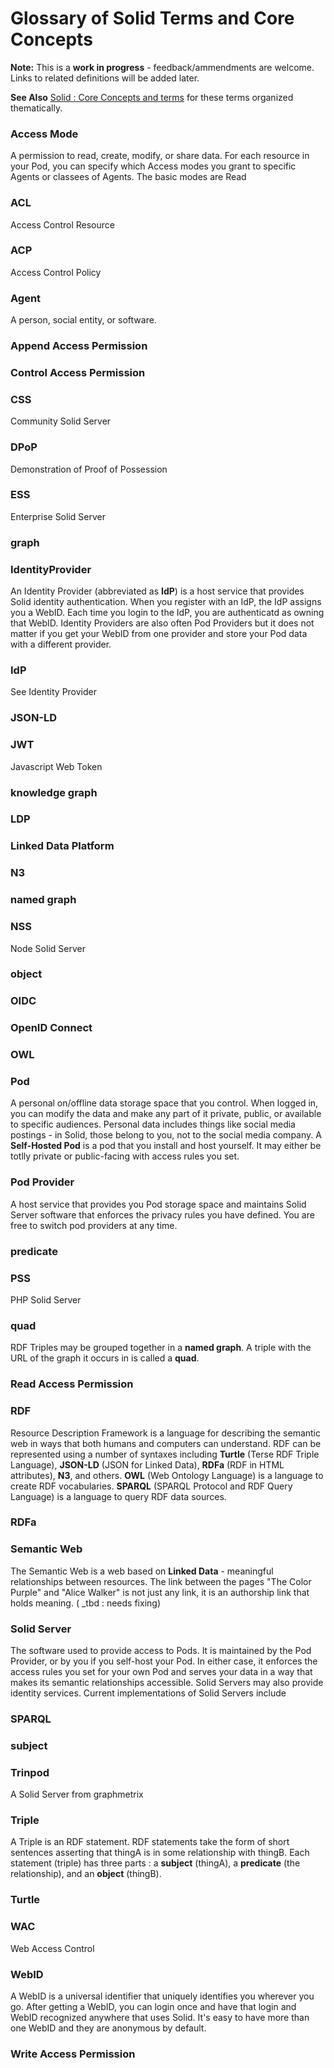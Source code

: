 # Glossary of Solid Terms and Core Concepts

**Note:** This is a **work in progress** - feedback/ammendments are welcome. Links to related definitions will be added later.

**See Also** [Solid : Core Concepts and terms](Solid_Core_concepts) for these terms organized thematically.


### Access Mode
A permission to read, create, modify, or share data. For each resource in your Pod, you can specify which Access modes you grant to specific Agents or classees of Agents.  The basic modes are Read

### ACL
Access Control Resource

### ACP
Access Control Policy

### Agent
A person, social entity, or software.

### Append Access Permission

### Control Access Permission

### CSS
Community Solid Server

### DPoP
Demonstration of Proof of Possession

### ESS
Enterprise Solid Server

### graph

### IdentityProvider
An Identity Provider (abbreviated as **IdP**)  is a host service that provides Solid identity authentication.  When you register with an IdP, the IdP assigns you a WebID. Each time you login to the IdP, you are authenticatd as owning that WebID.  Identity Providers are also often Pod Providers but it does not matter if you get your WebID from one provider and store your Pod data with a different provider.

### IdP
See Identity Provider

### JSON-LD

### JWT
Javascript Web Token

### knowledge graph
 
### LDP

### Linked Data Platform

### N3

### named graph

### NSS
Node Solid Server

### object

### OIDC

### OpenID Connect

### OWL

### Pod
A personal on/offline data storage space that you control. When logged in, you can modify the data and make any part of it private, 
public, or available to specific audiences.  Personal data includes things like social media postings - in Solid, those belong to you,
not to the social media company. A **Self-Hosted Pod** is a pod that you install and host yourself.  It may either be totlly private
or public-facing with access rules you set.

### Pod Provider
A host service that provides you Pod storage space and maintains Solid Server software that enforces the privacy rules you have defined.
You are free to switch pod providers at any time.

### predicate

### PSS
PHP Solid Server

### quad
RDF Triples may be grouped together in a **named graph**.  A triple with the URL of the graph it occurs in  is called a **quad**. 

### Read Access Permission

### RDF
Resource Description Framework is a language for describing the semantic web in ways that both humans and computers can understand. RDF can be represented using a number of syntaxes including **Turtle** (Terse RDF Triple Language), **JSON-LD** (JSON for Linked Data), **RDFa** (RDF in HTML attributes), **N3**, and others.  **OWL** (Web Ontology Language) is a language to create RDF vocabularies.  **SPARQL** (SPARQL Protocol and RDF Query Language) is a language to query RDF data sources.

### RDFa

### Semantic Web
The Semantic Web is a web based on **Linked Data** - meaningful relationships between resources. The link between the pages "The Color Purple" and "Alice Walker" is not just any link, it is an authorship link that holds meaning. ( _tbd : needs fixing)

### Solid Server
The software used to provide access to Pods. It is maintained by the Pod Provider, or by you if you self-host your Pod.
In either case, it enforces the access rules you set for your own Pod and serves your data in a way that makes its semantic
relationships accessible.  Solid Servers may also provide identity services. Current implementations of Solid Servers include

### SPARQL

### subject

### Trinpod
A Solid Server from graphmetrix

### Triple
A Triple is an RDF statement.  RDF statements take the form of short sentences asserting that thingA is in some relationship with thingB. Each statement (triple) has three parts : a **subject** (thingA), a **predicate** (the relationship), and an **object** (thingB).

### Turtle

### WAC
Web Access Control

### WebID
A WebID is a universal identifier that uniquely identifies you wherever you go. After getting a WebID, you can login once and have that login and WebID recognized anywhere that uses Solid.  It's easy to have more than one WebID and they are anonymous by default.

### Write Access Permission

<!-- to be added
ontology, namespace, prefix, foaf:, pim:, schema:, interoperability, shapes, footprints, SHEX, SHACL, LDN, github, PR, issue, WiP, DEI, Solid Team, Solid Process, Code of Conduct, SolidOS
-->
